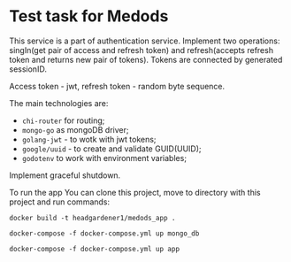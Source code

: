 # Test task for Medods

This service is a part of authentication service. Implement two operations: singIn(get pair of access and refresh token) and refresh(accepts refresh token and returns new pair of tokens). Tokens are connected by generated sessionID.  

Access token - jwt, refresh token - random byte sequence.  

The main technologies are:  
- `chi-router` for routing;
- `mongo-go` as mongoDB driver;
- `golang-jwt` - to wotk with jwt tokens;
- `google/uuid` - to create and validate GUID(UUID);
- `godotenv` to work with environment variables;

Implement graceful shutdown.

To run the app You can clone this project, move to directory with this project and run commands:
```
docker build -t headgardener1/medods_app .

docker-compose -f docker-compose.yml up mongo_db

docker-compose -f docker-compose.yml up app

```

